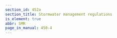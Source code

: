 ```yaml
---
section_id: 452a
section_title: Stormwater management regulations
is_element: true
abbr: SMR
page_in_manual: 450-4
---
```

